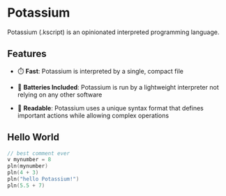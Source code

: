 # Potassium
Potassium (.kscript) is an opinionated interpreted programming language. 
## Features
* ⏱️ **Fast**: Potassium is interpreted by a single, compact file

* 🔋 **Batteries Included**: Potassium is run by a lightweight interpreter not relying on any other software

* 📖 **Readable**: Potassium uses a unique syntax format that defines important actions while allowing complex operations
## Hello World
```c
// best comment ever
v mynumber = 8
pln(mynumber)
pln(4 + 3)
pln("hello Potassium!")
pln(5.5 + 7)
```
